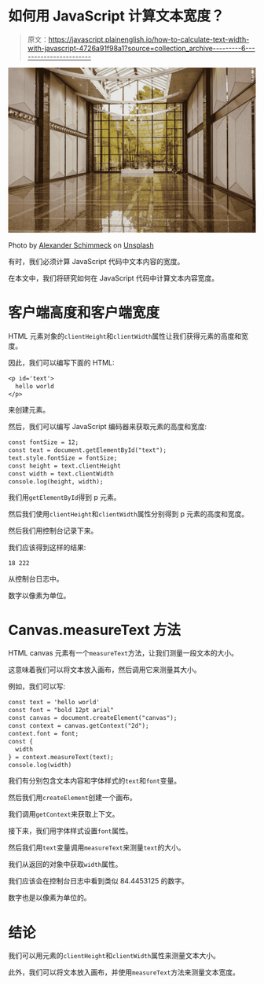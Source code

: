 # 如何用 JavaScript 计算文本宽度？

> 原文：<https://javascript.plainenglish.io/how-to-calculate-text-width-with-javascript-4726a91f98a1?source=collection_archive---------6----------------------->

![](img/a4c96f74b446fa5788b5e6e719aca6e1.png)

Photo by [Alexander Schimmeck](https://unsplash.com/@alschim?utm_source=medium&utm_medium=referral) on [Unsplash](https://unsplash.com?utm_source=medium&utm_medium=referral)

有时，我们必须计算 JavaScript 代码中文本内容的宽度。

在本文中，我们将研究如何在 JavaScript 代码中计算文本内容宽度。

# 客户端高度和客户端宽度

HTML 元素对象的`clientHeight`和`clientWidth`属性让我们获得元素的高度和宽度。

因此，我们可以编写下面的 HTML:

```
<p id='text'>
  hello world
</p>
```

来创建元素。

然后，我们可以编写 JavaScript 编码器来获取元素的高度和宽度:

```
const fontSize = 12;
const text = document.getElementById("text");
text.style.fontSize = fontSize;
const height = text.clientHeight
const width = text.clientWidth
console.log(height, width);
```

我们用`getElementById`得到 p 元素。

然后我们使用`clientHeight`和`clientWidth`属性分别得到 p 元素的高度和宽度。

然后我们用控制台记录下来。

我们应该得到这样的结果:

```
18 222
```

从控制台日志中。

数字以像素为单位。

# Canvas.measureText 方法

HTML canvas 元素有一个`measureText`方法，让我们测量一段文本的大小。

这意味着我们可以将文本放入画布，然后调用它来测量其大小。

例如，我们可以写:

```
const text = 'hello world'
const font = "bold 12pt arial"
const canvas = document.createElement("canvas");
const context = canvas.getContext("2d");
context.font = font;
const {
  width
} = context.measureText(text);
console.log(width)
```

我们有分别包含文本内容和字体样式的`text`和`font`变量。

然后我们用`createElement`创建一个画布。

我们调用`getContext`来获取上下文。

接下来，我们用字体样式设置`font`属性。

然后我们用`text`变量调用`measureText`来测量`text`的大小。

我们从返回的对象中获取`width`属性。

我们应该会在控制台日志中看到类似 84.4453125 的数字。

数字也是以像素为单位的。

# 结论

我们可以用元素的`clientHeight`和`clientWidth`属性来测量文本大小。

此外，我们可以将文本放入画布，并使用`measureText`方法来测量文本宽度。